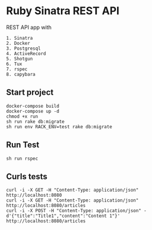 # Ruby Sinatra REST API

REST API app with

    1. Sinatra
    2. Docker
    3. Postgresql
    4. ActiveRecord
    5. Shotgun
    6. Tux
    7. rspec
    8. capybara


## Start project

    docker-compose build
    docker-compose up -d
    chmod +x run
    sh run rake db:migrate
    sh run env RACK_ENV=test rake db:migrate

## Run Test
    sh run rspec


## Curls tests

    curl -i -X GET -H "Content-Type: application/json"  http://localhost:8080
    curl -i -X GET -H "Content-Type: application/json"  http://localhost:8080/articles
    curl -i -X POST -H "Content-Type: application/json" -d'{"title":"Title1","content":"Content 1"}' http://localhost:8080/articles
